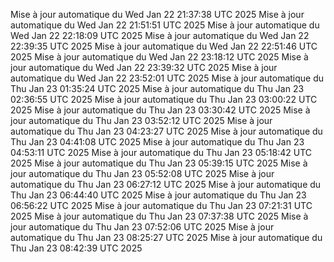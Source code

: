 Mise à jour automatique du Wed Jan 22 21:37:38 UTC 2025
Mise à jour automatique du Wed Jan 22 21:51:51 UTC 2025
Mise à jour automatique du Wed Jan 22 22:18:09 UTC 2025
Mise à jour automatique du Wed Jan 22 22:39:35 UTC 2025
Mise à jour automatique du Wed Jan 22 22:51:46 UTC 2025
Mise à jour automatique du Wed Jan 22 23:18:12 UTC 2025
Mise à jour automatique du Wed Jan 22 23:39:32 UTC 2025
Mise à jour automatique du Wed Jan 22 23:52:01 UTC 2025
Mise à jour automatique du Thu Jan 23 01:35:24 UTC 2025
Mise à jour automatique du Thu Jan 23 02:36:55 UTC 2025
Mise à jour automatique du Thu Jan 23 03:00:22 UTC 2025
Mise à jour automatique du Thu Jan 23 03:30:42 UTC 2025
Mise à jour automatique du Thu Jan 23 03:52:12 UTC 2025
Mise à jour automatique du Thu Jan 23 04:23:27 UTC 2025
Mise à jour automatique du Thu Jan 23 04:41:08 UTC 2025
Mise à jour automatique du Thu Jan 23 04:53:11 UTC 2025
Mise à jour automatique du Thu Jan 23 05:18:42 UTC 2025
Mise à jour automatique du Thu Jan 23 05:39:15 UTC 2025
Mise à jour automatique du Thu Jan 23 05:52:08 UTC 2025
Mise à jour automatique du Thu Jan 23 06:27:12 UTC 2025
Mise à jour automatique du Thu Jan 23 06:44:40 UTC 2025
Mise à jour automatique du Thu Jan 23 06:56:22 UTC 2025
Mise à jour automatique du Thu Jan 23 07:21:31 UTC 2025
Mise à jour automatique du Thu Jan 23 07:37:38 UTC 2025
Mise à jour automatique du Thu Jan 23 07:52:06 UTC 2025
Mise à jour automatique du Thu Jan 23 08:25:27 UTC 2025
Mise à jour automatique du Thu Jan 23 08:42:39 UTC 2025
